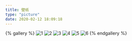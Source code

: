 ```yaml
---
title: 壁纸
type: "picture"
date: 2020-02-12 18:09:18
---
```


{% gallery %}
![1](/gallery/wallpaper/1.jpg)
![2](/gallery/wallpaper/2.jpg)
![3](/gallery/wallpaper/3.jpg)
![4](/gallery/wallpaper/4.jpg)
![5](/gallery/wallpaper/5.jpg)
![6](/gallery/wallpaper/6.png)
{% endgallery %}
